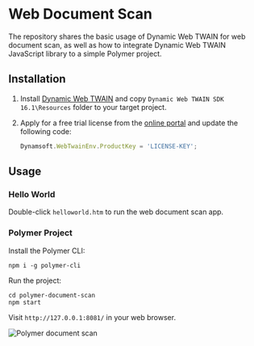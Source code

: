 # Web Document Scan
The repository shares the basic usage of Dynamic Web TWAIN for web document scan, as well as how to integrate Dynamic Web TWAIN JavaScript library to a simple Polymer project.

## Installation
1. Install [Dynamic Web TWAIN](https://www.dynamsoft.com/Downloads/WebTWAIN_Download.aspx) and copy `Dynamic Web TWAIN SDK 16.1\Resources` folder to your target project.

2. Apply for a free trial license from the [online portal](https://www.dynamsoft.com/CustomerPortal/Portal/Triallicense.aspx) and update the following code:

    ```js
    Dynamsoft.WebTwainEnv.ProductKey = 'LICENSE-KEY';
    ```

## Usage
### Hello World
Double-click `helloworld.htm` to run the web document scan app. 

### Polymer Project
Install the Polymer CLI:

```
npm i -g polymer-cli
```

Run the project:

```
cd polymer-document-scan
npm start
```

Visit `http://127.0.0.1:8081/` in your web browser.



![Polymer document scan](https://www.dynamsoft.com/codepool/wp-content/uploads/2020/08/polymer-shadow-dom-document-scan.png)
